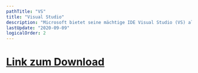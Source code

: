 ```yaml
---
pathTitle: "VS"
title: "Visual Studio"
description: "Microsoft bietet seine mächtige IDE Visual Studio (VS) als Community-Version kostenlos an. VS eignet sich insbesondere für größere Projekte und bringt eine Vielzahl nachinstallierbarer Projekttemplates mit."
lastUpdate: "2020-09-09"
logicalOrder: 2
---
```


# [Link zum Download](https://visualstudio.microsoft.com/vs/community/)
